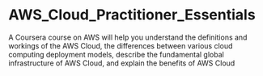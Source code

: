 # AWS_Cloud_Practitioner_Essentials
A Coursera course on AWS will help you understand the definitions and workings of the AWS Cloud, the differences between various cloud computing deployment models, describe the fundamental global infrastructure of AWS Cloud, and explain the benefits of AWS Cloud
